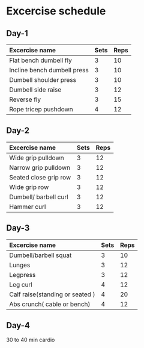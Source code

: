 Excercise schedule
===================

Day-1
-----

| Excercise name              | Sets | Reps |
|:----------------------------|:-----|:-----|
| Flat bench dumbell fly      | 3    | 10   |
| Incline bench dumbell press | 3    | 10   |
| Dumbell shoulder press      | 3    | 10   |
| Dumbell side raise          | 3    | 12   |
| Reverse fly                 | 3    | 15   |
| Rope tricep pushdown        | 4    | 12   |

Day-2
-----

| Excercise name        | Sets | Reps |
|:----------------------|:-----|:-----|
| Wide grip pulldown    | 3    | 12   |
| Narrow grip pulldown  | 3    | 12   |
| Seated close grip row | 3    | 12   |
| Wide grip row         | 3    | 12   |
| Dumbell/ barbell curl | 3    | 12   |
| Hammer curl           | 3    | 12   |


Day-3
-----

| Excercise name                  | Sets | Reps |
|:--------------------------------|:-----|:-----|
| Dumbell/barbell squat           | 3    | 10   |
| Lunges                          | 3    | 12   |
| Legpress                        | 3    | 12   |
| Leg curl                        | 4    | 12   |
| Calf raise(standing or seated ) | 4    | 20   |
| Abs crunch( cable or bench)     | 4    | 12   |

Day-4
-----

30 to 40 min cardio
<!--stackedit_data:
eyJoaXN0b3J5IjpbMTAxMjcwMjE1MF19
-->